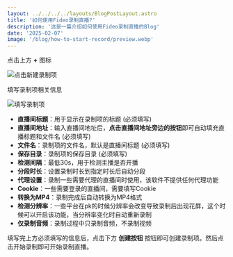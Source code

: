 ```yaml
---
layout: ../../../../layouts/BlogPostLayout.astro
title: '如何使用Fideo录制直播?'
description: '这是一篇介绍如何使用Fideo录制直播的Blog'
date: '2025-02-07'
image: '/blog/how-to-start-record/preview.webp'
---
```


点击上方 **+** 图标

![点击新建录制项](/blog/how-to-start-record/image0.png)

填写录制项相关信息

![填写录制项](/blog/how-to-start-record/image1.png)

- **直播间标题**：用于显示在录制项的标题 (必须填写)
- **直播间地址**：输入直播间地址后，**点击直播间地址旁边的按钮**即可自动填充直播标题和文件名 (必须填写)
- **文件名**：录制项的文件名，默认是直播间标题 (必须填写)
- **保存目录**：录制项的保存目录 (必须填写)
- **检测间隔**：最低30s，用于检测主播是否开播
- **分段时长**：设置录制时长到指定时长后自动分段
- **代理设置**：录制一些需要代理的直播间时使用，该软件不提供任何代理功能
- **Cookie**：一些需要登录的直播间，需要填写Cookie
- **转换为MP4**：录制完成后自动转换为MP4格式
- **检测分辨率**：一些平台在pk的时候分辨率会改变导致录制后出现花屏，这个时候可以开启该功能，当分辨率变化时自动重新录制
- **仅录制音频**：录制过程中只录制音频，不录制视频

填写完上方必须填写的信息后，点击下方 **创建按钮** 按钮即可创建录制项。然后点击开始录制即可开始录制直播。





